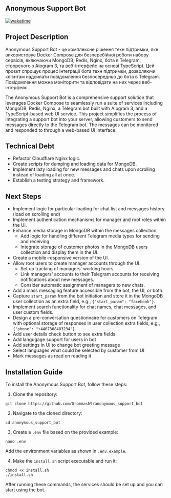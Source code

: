 ## Anonymous Support Bot

<a href="https://wakatime.com/badge/user/d26cd398-7251-4fd1-a726-fb1f96747ca6/project/018bc4dd-87f2-49e0-82d6-3e44d5bd0ee3"><img src="https://wakatime.com/badge/user/d26cd398-7251-4fd1-a726-fb1f96747ca6/project/018bc4dd-87f2-49e0-82d6-3e44d5bd0ee3.svg" alt="wakatime"></a>

## Project Description

Anonymous Support Bot - це комплексне рішення техн підтримки, яке використовує Docker Compose для безперебійної роботи набору сервісів, включаючи MongoDB, Redis, Nginx, бота в Telegram, створеного з Aiogram 3, та веб-інтерфейс на основі TypeScript. Цей проєкт спрощує процес інтеграції бота техн підтримки, дозволяючи клієнтам надсилати повідомлення безпосередньо до бота в Telegram. Повідомлення можна моніторити та відповідати на них через веб-інтерфейс.

The Anonymous Support Bot is a comprehensive support solution that leverages Docker Compose to seamlessly run a suite of services including MongoDB, Redis, Nginx, a Telegram bot built with Aiogram 3, and a TypeScript-based web UI service. This project simplifies the process of integrating a support bot into your server, allowing customers to send messages directly to the Telegram bot. The messages can be monitored and responded to through a web-based UI interface.


## Technical Debt

- Refactor Cloudflare Nginx logic.
- Create scripts for dumping and loading data for MongoDB.
- Implement lazy loading for new messages and chats upon scrolling instead of loading all at once.
- Establish a testing strategy and framework.

## Next Steps

- Implement logic for particular loading for chat list and messages history (load on scrolling end)
- Implement authentication mechanisms for manager and root roles within the UI.
- Enhance media storage in MongoDB within the messages collection.
  - Add logic for handling different Telegram media types for sending and receiving.
  - Integrate storage of customer photos in the MongoDB users collection and display them in the UI.
- Create a mobile-responsive version of the UI.
- Allow root users to create manager accounts through the UI.
  - Set up tracking of managers' working hours.
  - Link managers' accounts to their Telegram accounts for receiving notifications about new messages.
  - Consider automatic assignment of managers to new chats.
- Add a mass messaging feature accessible from the bot, the UI, or both.
- Capture `start_param` from the bot initiation and store it in the MongoDB user collection as an extra field, e.g., `{"start_param": "facebook"}`.
- Implement search functionality for chat names, chat messages, and user custom fields.
- Design a pre-conversation questionnaire for customers on Telegram with optional storage of responses in user collection extra fields, e.g., `{"phone": "+4407308483234"}`.
- Add user details check button to see extra fields
- Add langugage support for users in bot
- Add settings in UI to change bot greeting message
- Select languages what could be selected by customer from UI
- Mark messages as read on reading it


## Installation Guide
To install the Anonymous Support Bot, follow these steps:
1. Clone the repository:
```
git clone https://github.com/Grommash9/anonymous_support_bot
```
2. Navigate to the cloned directory:
```
cd anonymous_support_bot
```
3. Create a `.env` file based on the provided example:
```
nano .env
```
Add the environment variables as shown in `.env.example`.

4. Make the `install.sh` script executable and run it:
```
chmod +x install.sh
./install.sh
```

After running these commands, the services should be set up and you can start using the bot.

